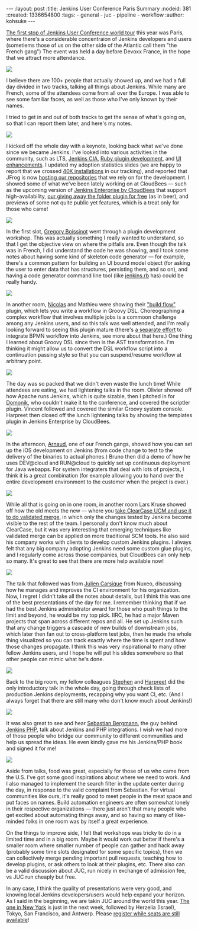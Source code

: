 --- :layout: post :title: Jenkins User Conference Paris Summary :nodeid: 381 :created: 1336654800 :tags: - general - juc - pipeline - workflow :author: kohsuke ---

[The first stop of Jenkins User Conference world tour](http://www.cloudbees.com/jenkins-user-conference-2012-paris.cb) this year was Paris, where there's a considerable concentraion of Jenkins developers and users (sometiems those of us on the other side of the Atlantic call them "the French gang") The event was held a day before Devoxx France, in the hope that we attract more attendance.

[![](http://photo.kohsuke.org/upload/2012/04/23/thumbnail/TN-20120423115916-5ed0a69e.jpg)](http://photo.kohsuke.org/picture.php?/62/category/2)

I believe there are 100+ people that actually showed up, and we had a full day divided in two tracks, talking all things about Jenkins. While many are French, some of the attendees come from all over the Europe. I was able to see some familiar faces, as well as those who I've only known by their names.

I tried to get in and out of both tracks to get the sense of what's going on, so that I can report them later, and here's my notes.

[![](http://photo.kohsuke.org/upload/2012/04/23/thumbnail/TN-20120423121146-816f0806.jpg)](http://photo.kohsuke.org/picture.php?/75/category/2)

I kicked off the whole day with a keynote, looking back what we've done since we became Jenkins. I've looked into various activities in the community, such as LTS, [Jenkins CIA](https://wiki.jenkins-ci.org/display/JENKINS/Jenkins+CIA+Program), [Ruby plugin development](https://wiki.jenkins-ci.org/display/JENKINS/Jenkins+plugin+development+in+Ruby), and [UI enhancements](https://wiki.jenkins-ci.org/display/JENKINS/UI+Enhancements). I updated my adoption statistics slides (we are happy to report that we crossed [40K installations](http://imod.github.com/jenkins-stats/svg/svgs.html) in our tracking), and reported that JFrog is now [hosting our repositories](http://java.dzone.com/announcements/jenkins-ci-and-jfrog-announce) that we rely on for the development. I showed some of what we've been lately working on at CloudBees — such as the upcoming version of [Jenkins Enterprise by CloudBees](http://www.cloudbees.com/jenkins-enterprise-by-cloudbees-overview.cb) that support high-availability, [our giving away the folder plugin for free](http://www.cloudbees.com/press-room/cloudbees-donates-five-plugins-jenkins-community.cb) (as in beer), and previews of some not quite public yet features, which is a treat only for those who came!

[![](http://photo.kohsuke.org/upload/2012/04/23/thumbnail/TN-20120423123054-9f4acaef.jpg)](http://photo.kohsuke.org/picture.php?/89/category/2)

In the first slot, [Gregory Boissinot](http://twitter.com/gboissinot/) went through a plugin development workshop. This was actually something I really wanted to understand, so that I get the objective view on where the pitfalls are. Even though the talk was in French, I did understand the code he was showing, and I took some notes about having some kind of skeleton code generator — for example, there's a common pattern for building an UI bound model object (for asking the user to enter data that has structures, persisting them, and so on), and having a code generator command line tool (like [jenkins.rb](https://github.com/jenkinsci/jenkins.rb) has) could be really handy.

[![](http://photo.kohsuke.org/upload/2012/04/23/thumbnail/TN-20120423123825-9ef5019f.jpg)](http://photo.kohsuke.org/picture.php?/93/category/2)

In another room, [Nicolas](http://twitter.com/ndeloof) and Mathieu were showing their ["build flow"](https://wiki.jenkins-ci.org/display/JENKINS/Build+Flow+Plugin) plugin, which lets you write a workflow in Groovy DSL. Choreographing a complex workflow that involves multiple jobs is a commoon challenge among any Jenkins users, and so this talk was well attended, and I'm really looking forward to seeing this plugin mature (there's [a separate effort](https://cisco.webex.com/ciscosales/lsr.php?AT=pb&SP=MC&rID=60616172&rKey=7caa63dde29ef758) to integrate BPMN workflow into Jenkins, see more about that here.) One thing I learned about Groovy DSL since then is the AST transformation. I'm thinking it might allow us to convert the DSL workflow script into a continuation passing style so that you can suspend/resume workflow at arbitrary point.

[![](http://photo.kohsuke.org/upload/2012/04/23/thumbnail/TN-20120423125816-eb3613bb.jpg)](http://photo.kohsuke.org/picture.php?/106/category/2)

The day was so packed that we didn't even waste the lunch time! While attendees are eating, we had lightening talks in the room. Olivier showed off how Apache runs Jenkins, which is quite sizable, then I pitched in for [Domonik](http://twitter.com/4imod), who couldn't make it to the conference, and covered the scriptler plugin. Vincent followed and covered the similar Groovy system console. Harpreet then closed off the lunch lightening talks by showing the templates plugin in Jenkins Enterprise by CloudBees.

[![](http://photo.kohsuke.org/upload/2012/04/23/thumbnail/TN-20120423130341-35bbfbae.jpg)](http://photo.kohsuke.org/picture.php?/111/category/2)

In the afternoon, [Arnaud](http://twitter.com/aheritier), one of our French gangs, showed how you can set up the iOS development on Jenkins (from code change to test to the delivery of the binaries to actual phones.) Bruno then did a demo of how he uses DEV@cloud and RUN@cloud to quickly set up continuous deployment for Java webapps. For system integraters that deal with lots of projects, I think it is a great combination (for example allowing you to hand over the entire development environment to the customer when the project is over.)

[![](http://photo.kohsuke.org/upload/2012/04/23/thumbnail/TN-20120423133439-5a7b4fbe.jpg)](http://photo.kohsuke.org/picture.php?/140/category/2)

While all that is going on in one room, in another room Lars Kruse showed off how the old meets the new — where you [take ClearCase UCM and use it to do validated merge](https://wiki.jenkins-ci.org/display/JENKINS/ClearCase+UCM+Plugin), in which only the changes tested by Jenkins become visible to the rest of the team. I personally don't know much about ClearCase, but it was very interesting that emerging techniques like validated merge can be applied on more traditional SCM tools. He also said his company works with clients to develop custom Jenkins plugins. I always felt that any big company adopting Jenkins need some custom glue plugins, and I regularly come across those companies, but CloudBees can only help so many. It's great to see that there are more help available now!

[![](http://photo.kohsuke.org/upload/2012/04/23/thumbnail/TN-20120423164957-bae4f4ad.jpg)](http://photo.kohsuke.org/picture.php?/188/category/2)

The talk that followed was from [Julien Carsique](https://twitter.com/#!/jcarsique) from Nuxeo, discussing how he manages and improves the CI environment for his organization. Now, I regret I didn't take all the notes about details, but I think this was one of the best presentations of the day for me. I remember thinking that if we had the best Jenkins administrator award for those who push things to the limit and beyond, he would be my top pick. IIRC, he had a major Maven projects that span across different repos and all. He set up Jenkins such that any change triggers a cascade of new builds of downstream jobs, which later then fan out to cross-platform test jobs, then he made the whole thing visualized so you can track exactly where the time is spent and how those changes propagate. I think this was very inspirational to many other fellow Jenkins users, and I hope he will put his slides somewhere so that other people can mimic what he's done.

[![](http://photo.kohsuke.org/upload/2012/04/23/thumbnail/TN-20120423134050-8dd4dca8.jpg)](http://photo.kohsuke.org/picture.php?/144/category/2)

Back to the big room, my fellow colleagues [Stephen](https://twitter.com/#!/connolly_s) and [Harpreet](https://twitter.com/#!/singh_harpreet) did the only introductory talk in the whole day, going through check lists of production Jenkins deployments, recapping why you want CI, etc. (And I always forget that there are still many who don't know much about Jenkins!)

[![](http://photo.kohsuke.org/upload/2012/04/23/thumbnail/TN-20120423135955-e072a9a0.jpg)](http://photo.kohsuke.org/picture.php?/156/category/2)

It was also great to see and hear [Sebastian Bergmann](http://sebastian-bergmann.de/), the guy behind [Jenkins PHP](http://jenkins-php.org/), talk about Jenkins and PHP integrations. I wish we had more of those people who bridge our community to different communities and help us spread the ideas. He even kindly gave me his Jenkins/PHP book and signed it for me!

[![](http://photo.kohsuke.org/upload/2012/04/23/thumbnail/TN-20120423140457-1e3a42c8.jpg)](http://photo.kohsuke.org/picture.php?/159/category/2)

Aside from talks, food was great, especially for those of us who came from the U.S. I've got some good inspirations about where we need to work. And I also managed to implement the search filter in the update center during the day, in response to the valid complaint from Sebastian. For virtual communities like ours, it's really good to meet people in the meat space and put faces on names. Build automation engineers are often somewhat lonely in their respective organizations — there just aren't that many people who get excited about automating things away, and so having so many of like-minded folks in one room was by itself a great experience.

On the things to improve side, I felt that workshops was tricky to do in a limited time and in a big room. Maybe it would work out better if there's a smaller room where smaller number of people can gather and hack away (probably some time slots designated for some specific topics), then we can collectively merge pending important pull requests, teaching how to develop plugins, or ask others to look at their plugins, etc. There also can be a valid discussion about JUC, run nicely in exchange of admission fee, vs JUC run cheaply but free.

In any case, I think the quality of presentations were very good, and knowing local Jenkins developers/users would help expand your horizon. As I said in the beginning, we are takin JUC around the world this year. [The one in New York](http://www.cloudbees.com/jenkins-user-conference-2012-newyork.cb) is just in the next week, followed by Herzelia (Israel), Tokyo, San Francisco, and Antwerp. Please [register while seats are still available](http://www.cloudbees.com/juc2012.cb)!
